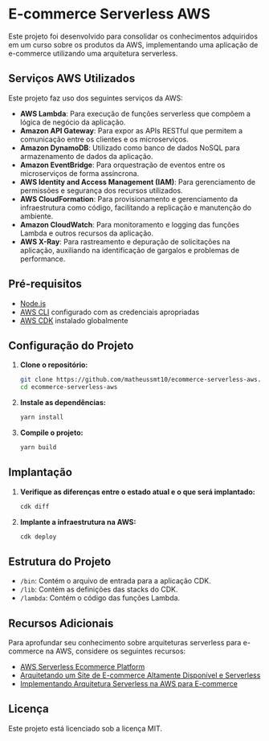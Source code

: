 
# E-commerce Serverless AWS

Este projeto foi desenvolvido para consolidar os conhecimentos adquiridos em um curso sobre os produtos da AWS, implementando uma aplicação de e-commerce utilizando uma arquitetura serverless.

## Serviços AWS Utilizados

Este projeto faz uso dos seguintes serviços da AWS:

- **AWS Lambda**: Para execução de funções serverless que compõem a lógica de negócio da aplicação.
- **Amazon API Gateway**: Para expor as APIs RESTful que permitem a comunicação entre os clientes e os microserviços.
- **Amazon DynamoDB**: Utilizado como banco de dados NoSQL para armazenamento de dados da aplicação.
- **Amazon EventBridge**: Para orquestração de eventos entre os microserviços de forma assíncrona.
- **AWS Identity and Access Management (IAM)**: Para gerenciamento de permissões e segurança dos recursos utilizados.
- **AWS CloudFormation**: Para provisionamento e gerenciamento da infraestrutura como código, facilitando a replicação e manutenção do ambiente.
- **Amazon CloudWatch**: Para monitoramento e logging das funções Lambda e outros recursos da aplicação.
- **AWS X-Ray**: Para rastreamento e depuração de solicitações na aplicação, auxiliando na identificação de gargalos e problemas de performance.

## Pré-requisitos

- [Node.js](https://nodejs.org/)
- [AWS CLI](https://aws.amazon.com/cli/) configurado com as credenciais apropriadas
- [AWS CDK](https://aws.amazon.com/cdk/) instalado globalmente

## Configuração do Projeto

1. **Clone o repositório:**

   ```bash
   git clone https://github.com/matheussmt10/ecommerce-serverless-aws.git
   cd ecommerce-serverless-aws
   ```

2. **Instale as dependências:**

   ```bash
   yarn install
   ```

3. **Compile o projeto:**

   ```bash
   yarn build
   ```

## Implantação

1. **Verifique as diferenças entre o estado atual e o que será implantado:**

   ```bash
   cdk diff
   ```

2. **Implante a infraestrutura na AWS:**

   ```bash
   cdk deploy
   ```

## Estrutura do Projeto

- `/bin`: Contém o arquivo de entrada para a aplicação CDK.
- `/lib`: Contém as definições das stacks do CDK.
- `/lambda`: Contém o código das funções Lambda.

## Recursos Adicionais

Para aprofundar seu conhecimento sobre arquiteturas serverless para e-commerce na AWS, considere os seguintes recursos:

- [AWS Serverless Ecommerce Platform](https://github.com/aws-samples/aws-serverless-ecommerce-platform)
- [Arquitetando um Site de E-commerce Altamente Disponível e Serverless](https://aws.amazon.com/blogs/architecture/architecting-a-highly-available-serverless-microservices-based-ecommerce-site/)
- [Implementando Arquitetura Serverless na AWS para E-commerce](https://www.youtube.com/watch?v=jRTJ1n-DyQY)

## Licença

Este projeto está licenciado sob a licença MIT.
